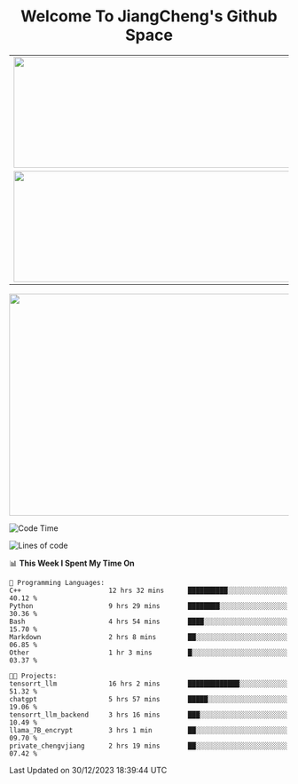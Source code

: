 <h1 align="center">Welcome To JiangCheng's Github Space</h1>

<table align="center" frame="void" rules="none" >
  <tr>
    <td>
      <div align="center"> <img height="200px" width="500px"  src="https://github-readme-stats.vercel.app/api?username=thisjiang&hide_title=true&hide_border=true&layout=compact&show_icons=trueline_height=21&text_color=000&icon_color=000&bg_color=0,ea6161,ffc64d,fffc4d,52fa5a&theme=graywhite" /> </div>
    </td>
    <td>
      <div align="center"> <img height="200px" width="500px" src="https://github-readme-stats.vercel.app/api/top-langs/?username=thisjiang&hide_title=true&hide_border=true&layout=compact&langs_count=6&text_color=000&icon_color=fff&bg_color=0,52fa5a,4dfcff,c64dff&theme=graywhite" /> </div>
    </td>
  </tr>
  <tr>
    <td>
      <div align="center"> <img height="200px" width="500px" src="https://github-readme-streak-stats.herokuapp.com/?user=thisjiang&hide_title=true&hide_border=true&layout=compact&langs_count=6" /> </div>
    </td>
    <td>
      <div align="center"> 
      <a href="https://github.com/" target="_blank"><img style="margin: 10px" src="https://profilinator.rishav.dev/skills-assets/git-scm-icon.svg" alt="Git" height="50" /></a>  
      <a href="https://www.linux.org/" target="_blank"><img style="margin: 10px" src="https://profilinator.rishav.dev/skills-assets/linux-original.svg" alt="Linux" height="50" /></a>  
      <a href="https://www.gnu.org/software/bash/" target="_blank"><img style="margin: 10px" src="https://profilinator.rishav.dev/skills-assets/gnu_bash-icon.svg" alt="Bash" height="50" /></a>  
      </div>
    </td>
  </tr>
</table>

<div align="center"> <img height="400px" width="1000px" src="https://github-readme-activity-graph.cyclic.app/graph?username=thisjiang&theme=react&hide_title=true&hide_border=true&layout=compact&langs_count=6" /> </div></td>

<!--START_SECTION:waka-->
![Code Time](http://img.shields.io/badge/Code%20Time-712%20hrs%204%20mins-blue)

![Lines of code](https://img.shields.io/badge/From%20Hello%20World%20I%27ve%20Written-451.1%20thousand%20lines%20of%20code-blue)

📊 **This Week I Spent My Time On** 

```text
💬 Programming Languages: 
C++                      12 hrs 32 mins      ██████████░░░░░░░░░░░░░░░   40.12 % 
Python                   9 hrs 29 mins       ████████░░░░░░░░░░░░░░░░░   30.36 % 
Bash                     4 hrs 54 mins       ████░░░░░░░░░░░░░░░░░░░░░   15.70 % 
Markdown                 2 hrs 8 mins        ██░░░░░░░░░░░░░░░░░░░░░░░   06.85 % 
Other                    1 hr 3 mins         █░░░░░░░░░░░░░░░░░░░░░░░░   03.37 % 

🐱‍💻 Projects: 
tensorrt_llm             16 hrs 2 mins       █████████████░░░░░░░░░░░░   51.32 % 
chatgpt                  5 hrs 57 mins       █████░░░░░░░░░░░░░░░░░░░░   19.06 % 
tensorrt_llm_backend     3 hrs 16 mins       ███░░░░░░░░░░░░░░░░░░░░░░   10.49 % 
llama_7B_encrypt         3 hrs 1 min         ██░░░░░░░░░░░░░░░░░░░░░░░   09.70 % 
private_chengvjiang      2 hrs 19 mins       ██░░░░░░░░░░░░░░░░░░░░░░░   07.42 % 
```


 Last Updated on 30/12/2023 18:39:44 UTC
<!--END_SECTION:waka-->
